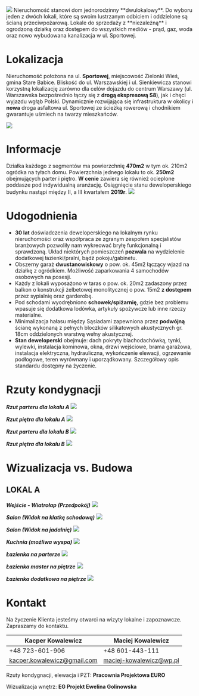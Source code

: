 <img src="Images/Elewacja%20front.JPG">  
Nieruchomość stanowi dom jednorodzinny **dwulokalowy**. Do wyboru jeden z dwóch lokali, które są swoim lustrzanym odbiciem i oddzielone są ścianą przeciwpożarową. Lokale do sprzedaży z **niezależną** i ogrodzoną działką oraz dostępem do wszystkich mediów - prąd, gaz, woda oraz nowo wybudowana kanalizacja w ul. Sportowej.

# Lokalizacja

Nieruchomość położona na ul. **Sportowej**, miejscowość Zielonki Wieś, gmina Stare Babice. Bliskość do ul. Warszawskiej i ul. Sienkiewicza stanowi korzystną lokalizację zarówno dla celów dojazdu do centrum Warszawy (ul. Warszawska bezpośrednio łączy się z **drogą ekspresową S8**), jak i chęci wyjazdu wgłąb Polski. Dynamicznie rozwijająca się infrastruktura w okolicy i **nowa** droga asfaltowa ul. Sportowej ze ścieżką rowerową i chodnikiem gwarantuje uśmiech na twarzy mieszkańców.

<img src="Images/Lokalizacja2.JPG">

# Informacje
Działka każdego z segmentów ma powierzchnię **470m2** w tym ok. 210m2 ogródka na tyłach domu. Powierzchnia jednego lokalu to ok. **250m2** obejmujących parter i piętro. **W cenie** zawiera się również ocieplone poddasze pod indywidualną aranżację. Osiągnięcie stanu deweloperskiego budynku nastąpi między II, a III kwartałem **2019r**. 
<img src="Images/PZT.JPG">

# Udogodnienia

* **30 lat** doświadczenia deweloperskiego na lokalnym rynku nieruchomości oraz współpraca ze zgranym zespołem specjalistów branżowych pozwoliły nam wykreować bryłę funkcjonalną i sprawdzoną. Układ niektórych pomieszczeń **pozwala** na wydzielenie dodatkowej łazienki/pralni, bądź pokoju/gabinetu.
*	Obszerny garaż **dwustanowiskowy** o pow. ok. 45m2 łączący wjazd na działkę z ogródkiem. Możliwość zaparkowania 4 samochodów osobowych na posesji.
*	Każdy z lokali wyposażono w taras o pow. ok. 20m2 zadaszony przez balkon o konstrukcji żelbetowej monolitycznej o pow. 15m2 **z dostępem** przez sypialnię oraz garderobę.
*	Pod schodami wyodrębniono **schowek/spiżarnię**, gdzie bez problemu wpasuje się dodatkowa lodówka, artykuły spożywcze lub inne rzeczy materialne.
*	Minimalizacja hałasu między Sąsiadami zapewniona przez **podwójną** ścianę wykonaną z pełnych bloczków silikatowych akustycznych gr. 18cm oddzielonych warstwą wełny akustycznej.
*	**Stan deweloperski** obejmuje: dach pokryty blachodachówką, tynki, wylewki, instalacja kominowa, okna, drzwi wejściowe, brama garażowa, instalacja elektryczna, hydrauliczna, wykończenie elewacji, ogrzewanie podłogowe, teren wyrównany i uporządkowany. Szczegółowy opis standardu dostępny na życzenie.  

# Rzuty kondygnacji
**_Rzut parteru dla lokalu A_**
<img src="Images/Parter-A.JPG">


**_Rzut piętra dla lokalu A_**
<img src="Images/Pietro-A.JPG">


**_Rzut parteru dla lokalu B_**
<img src="Images/Parter-B.JPG">


**_Rzut piętra dla lokalu B_**
<img src="Images/Piętro-B.JPG">
# Wizualizacja vs. Budowa

## LOKAL A

**_Wejście - Wiatrołap (Przedpokój)_**
<img src="Images/porównanie%20wiatrołap.jpg">



**_Salon (Widok na klatkę schodową)_**
<img src="Images/porównanie%20salon1.jpg">



**_Salon (Widok na jadalnię)_**
<img src="Images/porównanie%20salon2.jpg">



**_Kuchnia (możliwa wyspa)_**
<img src="Images/porównanie%20kuchnia.jpg">



**_Łazienka na parterze_**
<img src="Images/porównanie%20wc.jpg">



**_Łazienka master na piętrze_**
<img src="Images/porównanie%20łazienka%20master.jpg">



**_Łazienka dodatkowa na piętrze_**
<img src="Images/porównanie%20łazienka%20dzieci.jpg">
# Kontakt
Na życzenie Klienta jesteśmy otwarci na wizyty lokalne i zapoznawcze. Zapraszamy do kontaktu.

Kacper Kowalewicz | Maciej Kowalewicz
----------------- | -----------------
 +48 723-601-906  |  +48 601-443-111
kacper.kowalewicz@gmail.com | maciej-kowalewicz@wp.pl

Rzuty kondygnacji, elewacja i PZT: **Pracownia Projektowa EURO**

Wizualizacja wnętrz: **EG Projekt Ewelina Golinowska**
